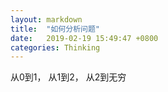 ```yaml
---
layout: markdown
title:  "如何分析问题"
date:   2019-02-19 15:49:47 +0800
categories: Thinking 
---
```


从0到1， 从1到2， 从2到无穷
